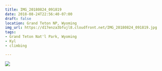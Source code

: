 ```yaml
---
title: IMG_20180824_091819
date: 2018-08-24T22:56:40-07:00
draft: false
location: Grand Teton NP, Wyoming
img_url: https://d17enza3bfujl8.cloudfront.net/IMG_20180824_091819.jpg
tags:
- Grand Teton Nat'l Park, Wyoming
- Kyl
- climbing

---
```


![](https://d17enza3bfujl8.cloudfront.net/IMG_20180824_091819.jpg)

